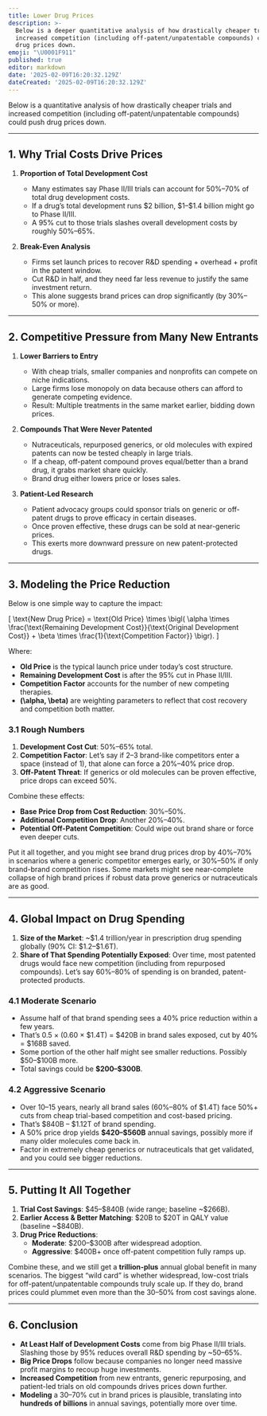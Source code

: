 ```yaml
---
title: Lower Drug Prices
description: >-
  Below is a deeper quantitative analysis of how drastically cheaper trials and
  increased competition (including off-patent/unpatentable compounds) could push
  drug prices down.
emoji: "\U0001F911"
published: true
editor: markdown
date: '2025-02-09T16:20:32.129Z'
dateCreated: '2025-02-09T16:20:32.129Z'
---
```


Below is a quantitative analysis of how drastically cheaper trials and increased competition (including off-patent/unpatentable compounds) could push drug prices down.

---

## 1. Why Trial Costs Drive Prices

1. **Proportion of Total Development Cost**  
   - Many estimates say Phase II/III trials can account for 50%–70% of total drug development costs.  
   - If a drug’s total development runs \$2 billion, \$1–\$1.4 billion might go to Phase II/III.  
   - A 95% cut to those trials slashes overall development costs by roughly 50%–65%.

2. **Break-Even Analysis**  
   - Firms set launch prices to recover R&D spending + overhead + profit in the patent window.  
   - Cut R&D in half, and they need far less revenue to justify the same investment return.  
   - This alone suggests brand prices can drop significantly (by 30%–50% or more).

---

## 2. Competitive Pressure from Many New Entrants

1. **Lower Barriers to Entry**  
   - With cheap trials, smaller companies and nonprofits can compete on niche indications.  
   - Large firms lose monopoly on data because others can afford to generate competing evidence.  
   - Result: Multiple treatments in the same market earlier, bidding down prices.

2. **Compounds That Were Never Patented**  
   - Nutraceuticals, repurposed generics, or old molecules with expired patents can now be tested cheaply in large trials.  
   - If a cheap, off-patent compound proves equal/better than a brand drug, it grabs market share quickly.  
   - Brand drug either lowers price or loses sales.

3. **Patient-Led Research**  
   - Patient advocacy groups could sponsor trials on generic or off-patent drugs to prove efficacy in certain diseases.  
   - Once proven effective, these drugs can be sold at near-generic prices.  
   - This exerts more downward pressure on new patent-protected drugs.

---

## 3. Modeling the Price Reduction

Below is one simple way to capture the impact:

\[
\text{New Drug Price}
= \text{Old Price} \times \bigl( \alpha \times \frac{\text{Remaining Development Cost}}{\text{Original Development Cost}} + \beta \times \frac{1}{\text{Competition Factor}} \bigr).
\]

Where:  

- **Old Price** is the typical launch price under today’s cost structure.  
- **Remaining Development Cost** is after the 95% cut in Phase II/III.  
- **Competition Factor** accounts for the number of new competing therapies.  
- **\(\alpha, \beta\)** are weighting parameters to reflect that cost recovery and competition both matter.

### 3.1 Rough Numbers

1. **Development Cost Cut**: 50%–65% total.  
2. **Competition Factor**: Let’s say if 2–3 brand-like competitors enter a space (instead of 1), that alone can force a 20%–40% price drop.  
3. **Off-Patent Threat**: If generics or old molecules can be proven effective, price drops can exceed 50%.

Combine these effects:

- **Base Price Drop from Cost Reduction**: 30%–50%.  
- **Additional Competition Drop**: Another 20%–40%.  
- **Potential Off-Patent Competition**: Could wipe out brand share or force even deeper cuts.

Put it all together, and you might see brand drug prices drop by 40%–70% in scenarios where a generic competitor emerges early, or 30%–50% if only brand-brand competition rises. Some markets might see near-complete collapse of high brand prices if robust data prove generics or nutraceuticals are as good.

---

## 4. Global Impact on Drug Spending

1. **Size of the Market**: ~\$1.4 trillion/year in prescription drug spending globally (90% CI: \$1.2–\$1.6T).  
2. **Share of That Spending Potentially Exposed**: Over time, most patented drugs would face new competition (including from repurposed compounds). Let’s say 60%–80% of spending is on branded, patent-protected products.  

### 4.1 Moderate Scenario

- Assume half of that brand spending sees a 40% price reduction within a few years.  
- That’s 0.5 × (0.60 × \$1.4T) = \$420B in brand sales exposed, cut by 40% = \$168B saved.  
- Some portion of the other half might see smaller reductions. Possibly \$50–\$100B more.  
- Total savings could be **\$200–\$300B**.

### 4.2 Aggressive Scenario

- Over 10–15 years, nearly all brand sales (60%–80% of \$1.4T) face 50%+ cuts from cheap trial-based competition and cost-based pricing.  
- That’s \$840B – \$1.12T of brand spending.  
- A 50% price drop yields **\$420–\$560B** annual savings, possibly more if many older molecules come back in.  
- Factor in extremely cheap generics or nutraceuticals that get validated, and you could see bigger reductions.

---

## 5. Putting It All Together

1. **Trial Cost Savings**: \$45–\$840B (wide range; baseline ~\$266B).  
2. **Earlier Access & Better Matching**: \$20B to \$20T in QALY value (baseline ~\$840B).  
3. **Drug Price Reductions**:  
   - **Moderate**: \$200–\$300B after widespread adoption.  
   - **Aggressive**: \$400B+ once off-patent competition fully ramps up.  

Combine these, and we still get a **trillion-plus** annual global benefit in many scenarios. The biggest “wild card” is whether widespread, low-cost trials for off-patent/unpatentable compounds truly scale up. If they do, brand prices could plummet even more than the 30–50% from cost savings alone.

---

## 6. Conclusion

- **At Least Half of Development Costs** come from big Phase II/III trials. Slashing those by 95% reduces overall R&D spending by ~50–65%.  
- **Big Price Drops** follow because companies no longer need massive profit margins to recoup huge investments.  
- **Increased Competition** from new entrants, generic repurposing, and patient-led trials on old compounds drives prices down further.  
- **Modeling** a 30–70% cut in brand prices is plausible, translating into **hundreds of billions** in annual savings, potentially more over time.  
